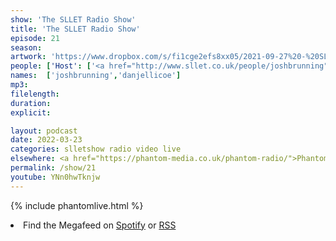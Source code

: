 ```yaml
---
show: 'The SLLET Radio Show'
title: 'The SLLET Radio Show'
episode: 21
season: 
artwork: 'https://www.dropbox.com/s/fi1cge2efs8xx05/2021-09-27%20-%20SLLET%20radio%20square.png?raw=1'
people: ['Host': ['<a href="http://www.sllet.co.uk/people/joshbrunning">Josh Brunning</a>','<a href="http://www.sllet.co.uk/people/danjellicoe">Dan Jellicoe</a>']]
names:  ['joshbrunning','danjellicoe']
mp3: 
filelength: 
duration: 
explicit: 

layout: podcast
date: 2022-03-23
categories: slletshow radio video live
elsewhere: <a href="https://phantom-media.co.uk/phantom-radio/">Phantom Media</a>
permalink: /show/21
youtube: YNn0hwTknjw
---
```


{% include phantomlive.html %}

<li>Find the Megafeed on <a href="https://open.spotify.com/show/1WGc6YCF3UfAL7E62gHLAS?si=eff5901deb8d498e">Spotify</a> or <a href="https://anchor.fm/s/849e58ac/podcast/rss">RSS</a></li>
